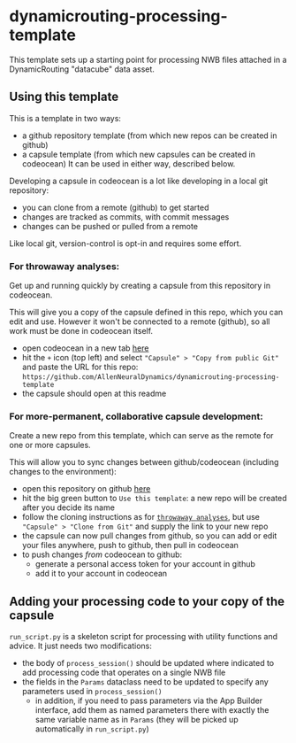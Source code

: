# dynamicrouting-processing-template

This template sets up a starting point for processing NWB files attached in a DynamicRouting "datacube" data asset.

## Using this template
This is a template in two ways:
- a github repository template (from which new repos can be created in github)
- a capsule template (from which new capsules can be created in codeocean)
It can be used in either way, described below.

Developing a capsule in codeocean is a lot like developing in a local git repository: 
- you can clone from a remote (github) to get started
- changes are tracked as commits, with commit messages
- changes can be pushed or pulled from a remote

Like local git, version-control is opt-in and requires some effort.

### For throwaway analyses:
Get up and running quickly by creating a capsule from this repository in codeocean.

This will give you a copy of the capsule defined in this repo, which you can edit and use. However it won't be connected to a remote (github), so all work must be done in codeocean itself.
- open codeocean in a new tab [here](https://codeocean.allenneuraldynamics.org/)
- hit the `+` icon (top left) and select `"Capsule" > "Copy from public Git"` and paste the URL for this repo: `https://github.com/AllenNeuralDynamics/dynamicrouting-processing-template`
- the capsule should open at this readme

### For more-permanent, collaborative capsule development:
Create a new repo from this template, which can serve as the remote for one or more capsules. 

This will allow you to sync changes between github/codeocean (including changes to the environment):
- open this repository on github [here](https://github.com/AllenNeuralDynamics/dynamicrouting-processing-template)
- hit the big green button to `Use this template`: a new repo will be created after you decide its name
- follow the cloning instructions as for [`throwaway analyses`](#for-throwaway-analyses), but use `"Capsule" > "Clone from Git"` and supply the link to your new repo
- the capsule can now pull changes from github, so you can add or edit your files anywhere, push to github, then pull in codeocean
- to push changes *from* codeocean to github:
    - generate a personal access token for your account in github
    - add it to your account in codeocean

## Adding your processing code to your copy of the capsule
`run_script.py` is a skeleton script for processing with utility functions and advice. It just needs two modifications:
- the body of `process_session()` should be updated where indicated to add processing code that operates on a single NWB file
- the fields in the `Params` dataclass need to be updated to specify any parameters used in `process_session()`
  - in addition, if you need to pass parameters via the App Builder interface, add them as named parameters there with exactly the same variable name as in `Params` (they will be picked up automatically in `run_script.py`)
